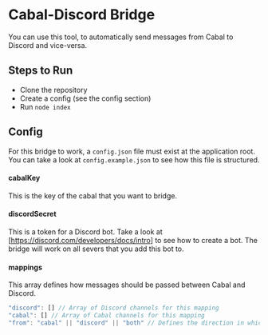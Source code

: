 # Cabal-Discord Bridge
You can use this tool, to automatically send messages from Cabal to Discord and vice-versa. 

## Steps to Run
* Clone the repository
* Create a config (see the config section)
* Run `node index`
## Config
For this bridge to work, a `config.json` file must exist at the application root. You can take a look at `config.example.json` to see how this file is structured.

#### cabalKey
This is the key of the cabal that you want to bridge.

#### discordSecret
This is a token for a Discord bot. Take a look at [https://discord.com/developers/docs/intro] to see how to create a bot. The bridge will work on all severs that you add this bot to.

#### mappings
This array defines how messages should be passed between Cabal and Discord.
```js
"discord": [] // Array of Discord channels for this mapping
"cabal": [] // Array of Cabal channels for this mapping
"from": "cabal" || "discord" || "both" // Defines the direction in which messages should be bridged
```
